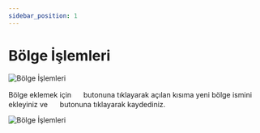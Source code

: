 ```yaml
---
sidebar_position: 1
---
```


# Bölge İşlemleri

![Bölge İşlemleri](/img/ayarlar/bolgeler.png)

Bölge eklemek için <img src="/img/butonlar/yeni-ekle-buton-2.png" height="16"/> butonuna tıklayarak açılan kısıma yeni bölge ismini ekleyiniz ve <img src="/img/butonlar/kaydet-buton-5.png" height="16"/> butonuna tıklayarak kaydediniz. 

![Bölge İşlemleri](/img/ayarlar/bolge-ekle.png)
